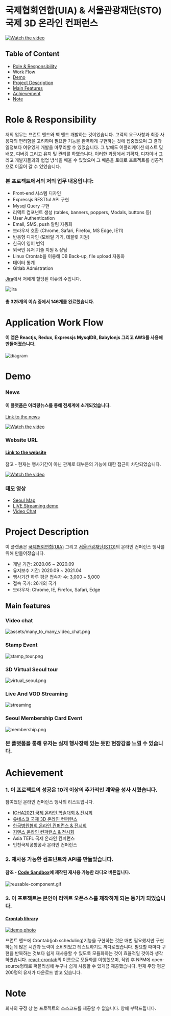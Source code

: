 # 국제협회연합(UIA) & 서울관광재단(STO) 국제 3D 온라인 컨퍼런스

[![Watch the video](assets/virtual_seoul2.gif)](https://wclf2021.miceworld.or.kr/)

## Table of Content

- [Role & Responsibility](#Role--Responsibility)
- [Work Flow](#Application-Work-Flow)
- [Demo](#Demo)
- [Project Description](#Project-Description)
- [Main Features](#Main-features)
- [Achievement](#Achievement)
- [Note](#Note)

# Role & Responsibility

저의 업무는 프런트 엔드와 백 엔드 개발하는 것이었습니다. 고객의 요구사항과 최종 사용자의 편리함을 고려하며 필요한 기능을 완벽하게 구현하는 것에 집중했으며 그 결과 일정보다 여유있게 개발을 마무리할 수 있었습니다. 그 밖에도 어플리케이션 테스트 및 배포, 디버깅 그리고 유지 및 관리를 하였습니다. 이러한 과정에서 기획자, 디자이너 그리고 개발자들과의 협업 방식을 배울 수 있었으며 그 배움을 토대로 프로젝트를 성공적으로 이끌어 갈 수 있었습니다.

### 본 프로젝트에서의 저의 업무 내용입니다:

- Front-end 시스템 디자인 
- Expressjs RESTful API 구현
- Mysql Query 구현  
- 리액트 컴포넌트 생성 (tables, banners, poppers, Modals, buttons 등)
- User Authentication
- Email, SMS, push 알림 자동화
- 브라우저 호환 (Chrome, Safari, Firefox, MS Edge, IE11)
- 반응형 디자인 (모바일 기기, 테블릿 지원)
- 한국어 영어 번역
- 외국인 유저 기술 지원 & 상담
- Linux Crontab을 이용해 DB Back-up, file upload 자동화 
- 데이터 통계
- Gitlab Admistration

[Jira](https://www.atlassian.com/software/jira)에서 저에게 할당된 이슈의 수입니다. 

![jira](assets/jira3.jpg)

#### 총 325개의 이슈 중에서 146개를 완료했습니다.

# Application Work Flow

#### 이 앱은 Reactjs, Redux, Expressjs MysqlDB, Babylonjs 그리고 AWS를 사용해 만들어졌습니다.


![diagram](assets/diagram.png)

# Demo

### News

#### 이 플랫폼은 아리랑뉴스를 통해 전세계에 소개되었습니다. 

[Link to the news](https://www.youtube.com/watch?v=ksBnRT1f2Ak&t=2s)

[![Watch the video](assets/news.jpg)](https://www.youtube.com/watch?v=ksBnRT1f2Ak&t=2s)

### Website URL

#### [Link to the website](https://wclf2021.miceworld.or.kr/)
참고 - 현재는 행사기간이 아닌 관계로 대부분의 기능에 대한 접근이 차단되었습니다.

[![Watch the video](assets/virtual_seoul2.gif)](https://wclf2021.miceworld.or.kr/)

### 데모 영상

- [Seoul Map](https://www.youtube.com/watch?v=6EdqKznxncA)
- [LIVE Streaming demo](https://www.youtube.com/watch?v=a9wX4MSkSyg)
- [Video Chat](https://www.youtube.com/watch?v=edzgNn5f5yQ)

# Project Description

이 플랫폼은 [국제협회연합(UIA)](https://uia.org/) 그리고 [서울관광재단(STO)](http://www.sto.or.kr/english/index)의 온라인 컨퍼런스 행사를 위해 만들어졌습니다.

- 개발 기간: 2020.06 ~ 2020.09
- 유지보수 기간: 2020.09 ~ 2021.04
- 행사기간 하루 평균 접속자 수: 3,000 ~ 5,000
- 접속 국가: 26개의 국가
- 브라우저: Chrome, IE, Firefox, Safari, Edge

## Main features

### Video chat

![assets/many_to_many_video_chat.png](assets/video_chat.jpg)

### Stamp Event

![stamp_tour.png](assets/stamp_tour.png)

### 3D Virtual Seoul tour

![virtual_seoul.png](assets/virtual_seoul.png)

### Live And VOD Streaming

![streaming](assets/live_streaming.jpg)

### Seoul Membership Card Event

![membership.png](assets/membership.png)


### 본 플랫폼을 통해 유저는 실제 행사장에 있는 듯한 현장감을 느낄 수 있습니다.


# Achievement

### 1. 이 프로젝트의 성공은 10개 이상의 추가적인 계약을 성사 시켰습니다.

참여했던 온라인 컨퍼런스 행사의 리스트입니다. 
- [IOHA2021 국제 온라인 학술대회 & 전시회](https://ioha2021conference.org/)
- [유네스코 국제 3D 온라인 컨퍼런스](https://iclc2021.govent.io/)
- [한국병원협회 온라인 컨퍼런스 & 전시회](https://khc2020.salin.co.kr) 
- [지멘스 온라인 컨퍼런스 & 전시회](https://siemens-evavconference.govent.io) 
- Asia TEFL 국제 온라인 컨퍼런스
- 인천국제공항공사 온라인 컨퍼런스

### 2. 재사용 가능한 컴포넌트와 API를 만들었습니다.

#### 참조 - [Code Sandbox](https://codesandbox.io/s/radio-3mtce?file=/src/App.jsx)에 제작된 재사용 가능한 라디오 버튼입니다. 

![reusable-component.gif](assets/reusable_component.gif)

### 3. 이 프로젝트는 본인이 리액트 오픈소스를 제작하게 되는 동기가 되었습니다.

#### [Crontab library](https://www.npmjs.com/package/reactjs-crontab)
[![demo photo](assets/crontab.png)](https://www.npmjs.com/package/reactjs-crontab)

프런트 엔드에 Crontab(job scheduling)기능을 구현하는 것은 매번 필요했지만 구현하는데 많은 시간과 노력이 소비되었고 테스트하기도 까다로웠습니다. 필요할 때마다 구현을 반복하는 것보다 쉽게 재사용할 수 있도록 모듈화하는 것이 효율적일 것이라 생각하였습니다. [react-crontab](https://www.npmjs.com/package/reactjs-crontab)의 이름으로 모듈화를 이행했으며, 작업 후 NPM에 open-source형태로 퍼블리싱해 누구나 쉽게 사용할 수 있게끔 제공했습니다. 현재 주당 평균 200명의 유저가 다운로드 받고 있습니다. 

# Note
회사의 규정 상 본 프로젝트의 소스코드를 제공할 수 없습니다. 양해 부탁드립니다.
